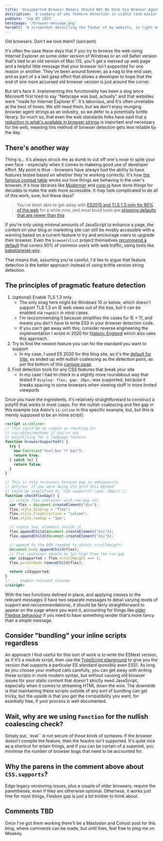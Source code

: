 ```yaml
---
title: 'Unsupported Browser Modals Should Not Be Done Via Browser Agent Strings in 2023'
description: 'A summary of why feature detection is viable (and easier!) than using an agent string library'
pubDate: 'Sep 03 2023'
heroImage: '/browser-message.png'
heroAlt: 'A screenshot detailling the footer of my website, in light mode, showing the unsupported browser messages in Microsoft Edge IE Mode'
---
```


Old browsers. Don't we love them? (sarcasm)

It's often the case these days that if you try to browse the web using Internet Explorer on some older version of Windows or an old Safari version that's tied to an old version of Mac OS, you'll get a messed up web page and a helpful little message that your browser isn't supported for one reason or another. They've been around forever, as a nag to the end user, and as part of a a last gasp effort that allows a developer to hope that the end of one more accursed old browser version is just around the corner.

But let's face it. Implementing this functionality has been a slog since Microsoft first tried to say "Netscape was bad, actually" and that websites were "made for Internet Explorer 6". It's laborious, and it's often unreliable at the best of times. We still need them, but we don't enjoy munging browser agent strings as an industry, so we defer to a potentially brittle library. So much so, that even the web standards folks have said that a [reduction in what's available in browser strings](https://developer.chrome.com/blog/user-agent-reduction-android-model-and-version/) is important and necessary for the web, meaning this method of browser detection gets less reliable by the day.

## There's another way

Thing is... it's always struck me as dumb to cut off one's nose to spite your own face - especially when it comes to makeing good use of developer effort.  My point is thus - browsers have always had the ability to have features tested based on whether they're working correctly. It's how [the famous compat table](https://kangax.github.io/compat-table/es6/) works out how things are behaving in the user's browser. It's how libraries like [Modernizr](https://modernizr.com/) and [core-js](https://github.com/zloirock/core-js) have done things for decades to make the web more accessible. It may look complicated to do all of this work, sure, but these days?

> You've been able to get away with [ES2015 and TLS 1.3 only for 95% of the web](https://browsersl.ist/#q=supports+tls1-3+and+supports+es6+and+supports+es6-module) for a while now, and most build tools are [shipping defaults that are newer than this](https://vitejs.dev/config/build-options.html#build-target)

If you're only using minimal amounts of JavaScript to enhance a page, the content on your blog or marketing site can still be mostly accessible with a warning based on a current feature to try and encourage users to upgrade their browser. Even the `browserslist` project themselves [recommend a default](https://browsersl.ist/#q=last+2+versions%2C+not+dead%2C+%3E+0.2%25) that covers 90% of common users with web traffic, using tools like [babel/preset-env](https://babeljs.io/docs/babel-preset-env).

That means that, assuming you're careful, I'd like to argue that feature detection is the better approach instead of using brittle version string detection.

## The principles of pragmatic feature detection

1) (optional) Enable TLS 1.3 only.
    * The only snag here might be Windows 10 or below, which doesn't support TLS 1.3 on IE web views out of the box, but it can be enabled via `regedit` in most cases.
    * I'm reccommending it because simplifies the cases for IE < 11, and means you don't have to write ES3 in your browser detection code.
    * If you can't get away with this, consider reverse engineering the implementation I wrote in 2020 for [Historic England](https://historicengland.org.uk/) which also uses this approach.
2) Try to find the newest feature you can for the standard you want to support 
     * In my case, I used ES 2020 for this blog site, as it's the [default for Vite](https://vitejs.dev/config/build-options.html#build-target), so ended up with nullish coalescing as the detection point, as per the bottom of this [caniuse page](https://caniuse.com/?feats=mdn-javascript_operators_optional_chaining,mdn-javascript_operators_nullish_coalescing,mdn-javascript_builtins_globalthis,es6-module-dynamic-import,bigint,mdn-javascript_builtins_promise_allsettled,mdn-javascript_builtins_string_matchall,mdn-javascript_statements_export_namespace,mdn-javascript_operators_import_meta).
3) Find detection tools for any CSS features that break your site
    * In my case I had to check in a slightly more roundabout way that tested if `display: flex; gap: 20px;` was supported, because it breaks spacing in some browsers when viewing stuff in more limited viewports

Once you have the ingredients, it's relatively straightforward to construct a polyfill that works in most cases. For the nullish coalescing and flex gap in this example (via Astro's `is:inline` in this specific example, but, but this is merely supposed to be an inline script):

```html
<script is:inline>
// This could be as simple as checking for
// variables/methods if you're not 
// polyfilling for a language feature.
function browserSupported() {
  try {
    new Function("foo?.bar ?? baz");
    return true;
  } catch (e) {
    return false;
  }
}

// This is only necessary because gap is ambiguously
// defined. If you were doing CSS grid this method
// could be simplified to `CSS.supports('(gap: 20px;)');`
function checkFlexGap() {
  // create flex container with row-gap set
  var flex = document.createElement("div");
  flex.style.display = "flex";
  flex.style.flexDirection = "column";
  flex.style.rowGap = "1px";

  // create two, elements inside it
  flex.appendChild(document.createElement("div"));
  flex.appendChild(document.createElement("div"));

  // append to the DOM (needed to obtain scrollHeight)
  document.body.appendChild(flex);
  // flex container should be 1px high from the row-gap
  var isSupported = flex.scrollHeight === 1; 
  flex.parentNode.removeChild(flex);

  return isSupported;
}
// ... enable relevant classes
</script>
```

With the two functions defined in place, and applying classes to the relevant messages (I have two separate messages to detail varying levels of support and reccommendations), it should be fairly straightforward to appear on the page where you want it, accounting for things like [older Flexbox behaviour](https://css-tricks.com/old-flexbox-and-new-flexbox/) if you need to have something render that's more fancy than a simple message.

## Consider "bundling" your inline scripts regardless

An approach I find useful for this sort of work is to write the ESNext version, as if it's a module script, then use the [TypeScript playground](https://www.typescriptlang.org/play) to give you the version that supports a particular ES standard (possibly even ES5). As long as you choose your method calls carefully, you can get away with writing these scripts in more modern syntax, but without causing old browser issues for your static content that doesn't strictly need JavaScript, especially when it comes to streaming HTML down the wire. The downside is that maintaining these scripts outside of any sort of bundling can get tricky, but the upside is that you get the compatibility you want, for essntially free, if your process is well documented.

## Wait, why are we using `Function` for the nullish coalescing check?

Simply put, `eval`` is not secure of those kinds of syntaxes. If the browser doesn't compile the feature, then the feautre isn't supported. It's quite nice as a shortcut for ertain things, and if you can be certain of a superset, you minimise the number of browser bugs that need to be accounted for.

## Why the parens in the comment above about `CSS.supports`?

Edge legacy versioning issues, plus a couple of older browsers, require the parentheses, even if they are otherwise optional. Otheriwse, it works just fine for most things, Flexbox gap is just a bit trickier to think about.

## Comments TBD

Once I've got them working there'll be a Mastodon and Cohost post for this blog, where comments can be made, but until then, feel free to ping me on Misskey.
